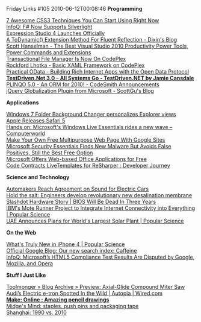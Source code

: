 Friday Links #105
2010-06-12T00:08:46
**Programming**

[7 Awesome CSS3 Techniques You Can Start Using Right Now ](http://mashable.com/2010/06/04/awesome-css3-techniques/?utm_source=feedburner&utm_medium=feed&utm_campaign=Feed%3A+Mashable+%28Mashable%29&utm_content=Google+Reader)   
[InfoQ: F# Now Supports Silverlight ](http://www.infoq.com/news/2010/06/FSharp-Silverlight)   
[Expression Studio 4 Launches Officially](http://electricbeach.org/?p=682)   
[A ToDynamic() Extension Method For Fluent Reflection - Dixin's Blog](http://weblogs.asp.net/dixin/archive/2010/06/08/a-todynamic-extension-method-for-fluent-reflection.aspx)   
[Scott Hanselman - The Best Visual Studio 2010 Productivity Power Tools, Power Commands and Extensions ](http://www.hanselman.com/blog/TheBestVisualStudio2010ProductivityPowerToolsPowerCommandsAndExtensions.aspx?utm_source=feedburner&utm_medium=feed&utm_campaign=Feed%3A+ScottHanselman+%28Scott+Hanselman+-+ComputerZen.com%29)   
[Transactional File Manager Is Now On CodePlex](http://www.chinhdo.com/20100608/transactional-file-manager-is-now-on-codeplex/)   
[Rockford Lhotka - Basic XAML Framework on CodePlex](http://www.lhotka.net/weblog/BasicXAMLFrameworkOnCodePlex.aspx)   
[Practical OData - Building Rich Internet Apps with the Open Data Protocol](http://msdn.microsoft.com/en-us/magazine/ff714561.aspx)   
[**TestDriven.Net 3.0 – All Systems Go - TestDriven.NET by Jamie Cansdale**](http://weblogs.asp.net/nunitaddin/archive/2010/06/09/testdriven-net-3-0-all-systems-go.aspx)   
[PLINQO 5.0 - An ORM for 2010! - CodeSmith Announcements](http://community.codesmithtools.com/blogs/announcements/archive/2010/06/09/plinqo-5-0-an-orm-for-2010.aspx)   
[jQuery Globalization Plugin from Microsoft - ScottGu's Blog](http://weblogs.asp.net/scottgu/archive/2010/06/10/jquery-globalization-plugin-from-microsoft.aspx)

**Applications**

[Windows 7 Folder Background Changer personalizes Explorer views](http://www.downloadsquad.com/2010/06/07/windows-7-folder-background-changer/)   
[Apple Releases Safari 5](http://www.prnewswire.com/news-releases/apple-releases-safari-5-95817479.html)   
[Hands on: Microsoft's Windows Live Essentials rides a new wave – Computerworld](http://www.computerworld.com/s/article/9177774/Hands_on_Microsoft_s_Windows_Live_Essentials_rides_a_new_wave?source=rss_news)   
[Make Your Own Free Multipurpose Web Page With Google Sites](http://www.makeuseof.com/tag/free-multipurpose-web-pages-google-sites/)   
[Microsoft Security Essentials Finds New Malware But Avoids False Positives, Still the Best Free Option ](http://lifehacker.com/5559102/microsoft-security-essentials-finds-unknown-malware-but-avoids-false-positives?utm_source=feedburner&utm_medium=feed&utm_campaign=Feed%3A+lifehacker%2Ffull+%28Lifehacker%29)   
[Microsoft Offers Web-based Office Applications for Free](http://www.techsupportalert.com/cdn/microsoft-offers-web-based-office-applications-free.htm)   
[Code Contracts LiveTemplates for ReSharper : Developer Journey](http://devjourney.com/blog/code-contracts-livetemplate-for-resharper/?utm_source=feedburner&utm_medium=feed&utm_campaign=Feed%3A+DevJourney+%28Developer+Journey%29&utm_content=Google+Reader)

**Science and Technology**

[Automakers Reach Agreement on Sound for Electric Cars](http://gm-volt.com/2010/06/05/automakers-reach-agreement-on-sound-for-electric-cars/)   
[Hold the salt: Engineers develop revolutionary new desalination membrane](http://www.sciencedaily.com/releases/2010/04/100406093636.htm?utm_source=feedburner&utm_medium=feed&utm_campaign=Feed%3A+sciencedaily+%28ScienceDaily%3A+Latest+Science+News%29)   
[Slashdot Hardware Story | BIOS Will Be Dead In Three Years](http://hardware.slashdot.org/story/10/06/08/1719222/BIOS-Will-Be-Dead-In-Three-Years?from=rss&utm_source=feedburner&utm_medium=feed&utm_campaign=Feed%3A+slashdot%2FeqWf+%28Slashdot%3A+Slashdot%29)   
[IBM's Mote Runner Project to Integrate Internet Connectivity into Everything | Popular Science](http://www.popsci.com/gadgets/article/2010-06/ibm-software-could-connect-any-gadget-internet)   
[UAE Announces Plans for World's Largest Solar Plant | Popular Science](http://www.popsci.com/science/article/2010-06/worlds-largest-solar-plant-be-built-uae)

**On the Web**

[What's Truly New in iPhone 4 | Popular Science](http://www.popsci.com/gadgets/article/2010-06/whats-truly-new-iphone-4)   
[Official Google Blog: Our new search index: Caffeine](http://googleblog.blogspot.com/2010/06/our-new-search-index-caffeine.html?utm_source=feedburner&utm_medium=feed&utm_campaign=Feed%3A+blogspot%2FMKuf+%28Official+Google+Blog%29)   
[InfoQ: Microsoft’s HTML5 Compliance Test Results Are Disputed by Google, Mozilla, and Opera](http://www.infoq.com/news/2010/06/HTML5-Compliance-Dispute)

**Stuff I Just Like**

[Toolmonger » Blog Archive » Preview: Axial-Glide Compound Miter Saw](http://toolmonger.com/2010/06/07/preview-axial-glide-compound-miter-saw/)   
[Audi’s Electric e-tron Spotted In the Wild | Autopia | Wired.com](http://www.wired.com/autopia/2010/06/e-tron-spied-testing/)   
[**Make: Online : Amazing pencil drawings** ](http://blog.makezine.com/archive/2010/06/amazing_pencil_drawings.html)   
[Midge's Mind: staples, push pins and packaging tape](http://midgesmind.blogspot.com/2010/06/staples-push-pins-and-packaging-tape.html)   
[Shanghai: 1990 vs. 2010](http://www.businessinsider.com/shanghai-1990-vs-2010-2010-6?utm_source=feedburner&utm_medium=feed&utm_campaign=Feed%3A+businessinsider+%28Business+Insider%29)
